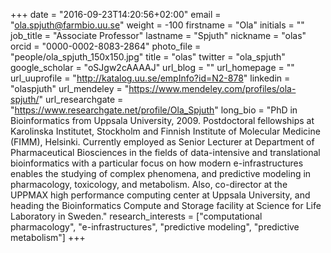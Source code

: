 +++
date = "2016-09-23T14:20:56+02:00"
email = "ola.spjuth@farmbio.uu.se"
weight = -100
firstname = "Ola"
initials = ""
job_title = "Associate Professor"
lastname = "Spjuth"
nickname = "olas"
orcid = "0000-0002-8083-2864"
photo_file = "people/ola_spjuth_150x150.jpg"
title = "olas"
twitter = "ola_spjuth"
google_scholar = "oSJgw2cAAAAJ"
url_blog = ""
url_homepage = ""
url_uuprofile = "http://katalog.uu.se/empInfo?id=N2-878"
linkedin = "olaspjuth"
url_mendeley = "https://www.mendeley.com/profiles/ola-spjuth/"
url_researchgate = "https://www.researchgate.net/profile/Ola_Spjuth"
long_bio = "PhD in Bioinformatics from Uppsala University, 2009. Postdoctoral fellowships at Karolinska Institutet, Stockholm and Finnish Institute of Molecular Medicine (FIMM), Helsinki. Currently employed as Senior Lecturer at Department of Pharmaceutical Biosciences in the fields of data-intensive and translational bioinformatics with a particular focus on how modern e-infrastructures enables the studying of complex phenomena, and predictive modeling in pharmacology, toxicology, and metabolism. Also, co-director at the UPPMAX high performance computing center at Uppsala University, and heading the Bioinformatics Compute and Storage facility at Science for Life Laboratory in Sweden."
research_interests = ["computational pharmacology", "e-infrastructures", "predictive modeling", "predictive metabolism"]
+++

